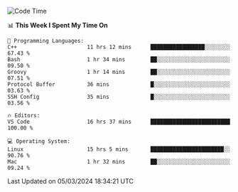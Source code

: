 
<!--START_SECTION:waka-->
![Code Time](http://img.shields.io/badge/Code%20Time-1%2C616%20hrs%2024%20mins-blue)

📊 **This Week I Spent My Time On** 

```text
💬 Programming Languages: 
C++                      11 hrs 12 mins      █████████████████░░░░░░░░   67.43 % 
Bash                     1 hr 34 mins        ██░░░░░░░░░░░░░░░░░░░░░░░   09.50 % 
Groovy                   1 hr 14 mins        ██░░░░░░░░░░░░░░░░░░░░░░░   07.51 % 
Protocol Buffer          36 mins             █░░░░░░░░░░░░░░░░░░░░░░░░   03.63 % 
SSH Config               35 mins             █░░░░░░░░░░░░░░░░░░░░░░░░   03.56 % 

🔥 Editors: 
VS Code                  16 hrs 37 mins      █████████████████████████   100.00 % 

💻 Operating System: 
Linux                    15 hrs 5 mins       ███████████████████████░░   90.76 % 
Mac                      1 hr 32 mins        ██░░░░░░░░░░░░░░░░░░░░░░░   09.24 % 
```


 Last Updated on 05/03/2024 18:34:21 UTC
<!--END_SECTION:waka-->

